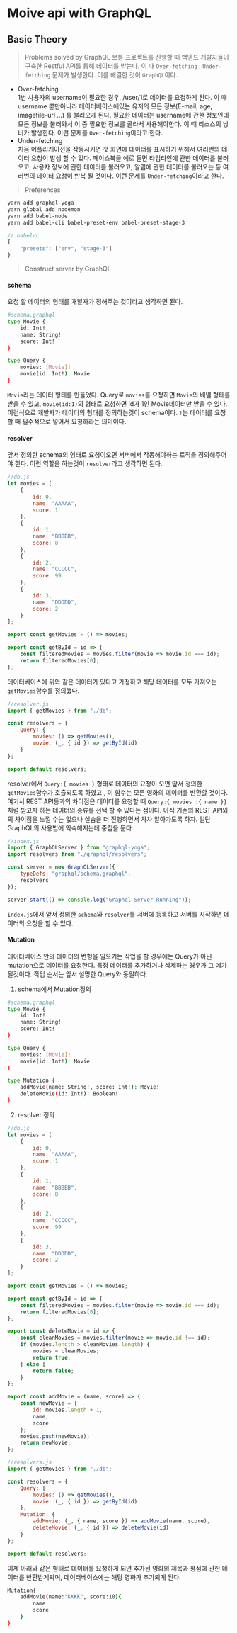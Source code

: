 # Moive api with GraphQL

## Basic Theory

> Problems solved by GraphQL
> 보통 프로젝트를 진행할 때 백엔드 개발자들이 구축한 Restful API를 통해 데이터를 받는다. 이 때 `Over-fetching` , `Under-fetching` 문제가 발생한다. 이를 해결한 것이 `GraphQL`이다.

-   Over-fetching  
    1번 사용자의 username이 필요한 경우, /user/1로 데이터를 요청하게 된다. 이 때 username 뿐만아니라 데이터베이스에있는 유저의 모든 정보(E-mail, age, imagefile-url ...) 를 불러오게 된다. 필요한 데이터는 username에 관한 정보인데 모든 정보를 불러와서 이 중 필요한 정보를 골라서 사용해야한다. 이 때 리소스의 낭비가 발생한다. 이런 문제를 `Over-fetching`이라고 한다.
-   Under-fetching  
    처음 어플리케이션을 작동시키면 첫 화면에 데이터를 표시하기 위해서 여러번의 데이터 요청이 발생 할 수 있다. 페이스북을 예로 들면 타임라인에 관한 데이터를 불러오고, 사용자 정보에 관한 데이터를 불러오고, 알림에 관한 데이터를 불러오는 등 여러번의 데이터 요청이 반복 될 것이다. 이런 문제를 `Under-fetching`이라고 한다.

> Preferences

```bash
yarn add graphql-yoga
yarn global add nodemon
yarn add babel-node
yarn add babel-cli babel-preset-env babel-preset-stage-3
```

```javascript
//.babelrc
{
    "presets": ["env", "stage-3"]
}
```

> Construct server by GraphQL

#### schema

요청 할 데이터의 형태를 개발자가 정해주는 것이라고 생각하면 된다.

```bash
#schema.graphql
type Movie {
    id: Int!
    name: String!
    score: Int!
}

type Query {
    movies: [Movie]!
    movie(id: Int!): Movie
}
```

`Movie`라는 데이터 형태를 만들었다. Query로 `movies`를 요청하면 `Movie`의 배열 형태를 받을 수 있고, `movie(id:1)`의 형태로 요청하면 id가 1인 Movie데이터만 받을 수 있다. 이런식으로 개발자가 데이터의 형태를 정의하는것이 schema이다. `!`는 데이터를 요청 할 때 필수적으로 넣어서 요청하라는 의미이다.

#### resolver

앞서 정의한 schema의 형태로 요청이오면 서버에서 작동해야하는 로직을 정의해주어야 한다. 이런 역할을 하는것이 `resolver`라고 생각하면 된다.

```javascript
//db.js
let movies = [
    {
        id: 0,
        name: "AAAAA",
        score: 1
    },
    {
        id: 1,
        name: "BBBBB",
        score: 8
    },
    {
        id: 2,
        name: "CCCCC",
        score: 99
    },
    {
        id: 3,
        name: "DDDDD",
        score: 2
    }
];

export const getMovies = () => movies;

export const getById = id => {
    const filteredMovies = movies.filter(movie => movie.id === id);
    return filteredMovies[0];
};
```

데이터베이스에 위와 같은 데이터가 있다고 가정하고 해당 데이터를 모두 가져오는 `getMovies`함수를 정의했다.

```javascript
//resolver.js
import { getMovies } from "./db";

const resolvers = {
    Query: {
        movies: () => getMovies(),
        movie: (_, { id }) => getById(id)
    }
};

export default resolvers;
```

resolver에서 `Query:{ movies }` 형태로 데이터의 요청이 오면 앞서 정의한 `getMovies`함수가 호출되도록 하였고 , 이 함수는 모든 영화의 데이터를 반환할 것이다. 여기서 REST API등과의 차이점은 데이터를 요청할 때 `Query:{ movies :{ name }}` 처럼 받고자 하는 데이터의 종류를 선택 할 수 있다는 점이다. 아직 기존의 REST API와의 차이점을 느낄 수는 없으나 실습을 더 진행하면서 차차 알아가도록 하자. 일단 GraphQL의 사용법에 익숙해지는데 중점을 둔다.

```javascript
//index.js
import { GraphQLServer } from "graphql-yoga";
import resolvers from "./graphql/resolvers";

const server = new GraphQLServer({
    typeDefs: "graphql/schema.graphql",
    resolvers
});

server.start(() => console.log("Graphql Server Running"));
```

`index.js`에서 앞서 정의한 `schema`와 `resolver`를 서버에 등록하고 서버를 시작하면 데이터의 요청을 할 수 있다.

#### Mutation

데이터베이스 안의 데이터의 변형을 일으키는 작업을 할 경우에는 Query가 아닌 mutation으로 데이터를 요청한다. 특정 데이터를 추가하거나 삭제하는 경우가 그 예가 될것이다. 작업 순서는 앞서 설명한 Query와 동일하다.

1. schema에서 Mutation정의

```bash
#schema.graphql
type Movie {
    id: Int!
    name: String!
    score: Int!
}

type Query {
    movies: [Movie]!
    movie(id: Int!): Movie
}

type Mutation {
    addMovie(name: String!, score: Int!): Movie!
    deleteMovie(id: Int!): Boolean!
}

```

2. resolver 정의

```javascript
//db.js
let movies = [
    {
        id: 0,
        name: "AAAAA",
        score: 1
    },
    {
        id: 1,
        name: "BBBBB",
        score: 8
    },
    {
        id: 2,
        name: "CCCCC",
        score: 99
    },
    {
        id: 3,
        name: "DDDDD",
        score: 2
    }
];

export const getMovies = () => movies;

export const getById = id => {
    const filteredMovies = movies.filter(movie => movie.id === id);
    return filteredMovies[0];
};

export const deleteMovie = id => {
    const cleanMovies = movies.filter(movie => movie.id !== id);
    if (movies.length > cleanMovies.length) {
        movies = cleanMovies;
        return true;
    } else {
        return false;
    }
};

export const addMovie = (name, score) => {
    const newMovie = {
        id: movies.length + 1,
        name,
        score
    };
    movies.push(newMovie);
    return newMovie;
};
```

```javascript
//resolvers.js
import { getMovies } from "./db";

const resolvers = {
    Query: {
        movies: () => getMovies(),
        movie: (_, { id }) => getById(id)
    },
    Mutation: {
        addMovie: (_, { name, score }) => addMovie(name, score),
        deleteMovie: (_, { id }) => deleteMovie(id)
    }
};

export default resolvers;
```

이제 아래와 같은 형태로 데이터를 요청하게 되면 추가된 영화의 제목과 평점에 관한 데이터를 반환받게되며, 데이터베이스에는 해당 영화가 추가되게 된다.

```bash
Mutation{
    addMovie(name:"KKKK", score:10){
        name
        score
    }
}
```
